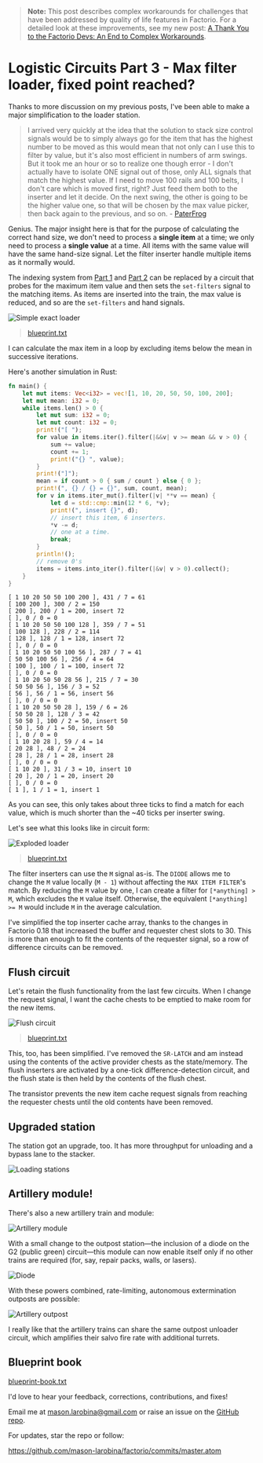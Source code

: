 > **Note:** This post describes complex workarounds for challenges that have been addressed by quality of life features in Factorio. For a detailed look at these improvements, see my new post: [A Thank You to the Factorio Devs: An End to Complex Workarounds](/factorio/2025/08/07/factorio-qol-improvements.html).

# Logistic Circuits Part 3 - Max filter loader, fixed point reached?

Thanks to more discussion on my previous posts, I've been able to make a major
simplification to the loader station.

> I arrived very quickly at the idea that the solution to stack size control
> signals would be to simply always go for the item that has the highest number
> to be moved as this would mean that not only can I use this to filter by
> value, but it's also most efficient in numbers of arm swings. But it took me
> an hour or so to realize one though error - I don't actually have to isolate
> ONE signal out of those, only ALL signals that match the highest value. If I
> need to move 100 rails and 100 belts, I don't care which is moved first,
> right? Just feed them both to the inserter and let it decide. On the next
> swing, the other is going to be the higher value one, so that will be chosen
> by the max value picker, then back again to the previous, and so on. -
> [PaterFrog](https://www.reddit.com/r/technicalfactorio/comments/gs1cfa/logistic_circuits_part_2_automatic_indexes_trash/fs4iwzf/)

Genius. The major insight here is that for the purpose of calculating the
correct hand size, we don't need to process a **single item** at a time; we only
need to process a **single value** at a time. All items with the same value
will have the same hand-size signal. Let the filter inserter handle multiple
items as it normally would.

The indexing system from [Part
1](../23/logistic-train-evolution.md) and [Part
2](../28/logistic-circuits-part-2.md) can be replaced by a circuit that probes
for the maximum item value and then sets the `set-filters` signal to the
matching items. As items are inserted into the train, the max value is reduced,
and so are the `set-filters` and hand signals.

![Simple exact loader](2020-05-29-simple-exact-loader.jpg)
> [blueprint.txt](2020-05-29-simple-exact-loader.txt)

I can calculate the max item in a loop by excluding items below the mean in
successive iterations.

Here's another simulation in Rust:

```rust
fn main() {
    let mut items: Vec<i32> = vec![1, 10, 20, 50, 50, 100, 200];
    let mut mean: i32 = 0;
    while items.len() > 0 {
        let mut sum: i32 = 0;
        let mut count: i32 = 0;
        print!("[ ");
        for value in items.iter().filter(|&&v| v >= mean && v > 0) {
            sum += value;
            count += 1;
            print!("{} ", value);
        }
        print!("]");
        mean = if count > 0 { sum / count } else { 0 };
        print!(", {} / {} = {}", sum, count, mean);
        for v in items.iter_mut().filter(|v| **v == mean) {
            let d = std::cmp::min(12 * 6, *v);
            print!(", insert {}", d);
            // insert this item, 6 inserters.
            *v -= d;
            // one at a time.
            break;
        }
        println!();
        // remove 0's
        items = items.into_iter().filter(|&v| v > 0).collect();
    }
}
```
```
[ 1 10 20 50 50 100 200 ], 431 / 7 = 61
[ 100 200 ], 300 / 2 = 150
[ 200 ], 200 / 1 = 200, insert 72
[ ], 0 / 0 = 0
[ 1 10 20 50 50 100 128 ], 359 / 7 = 51
[ 100 128 ], 228 / 2 = 114
[ 128 ], 128 / 1 = 128, insert 72
[ ], 0 / 0 = 0
[ 1 10 20 50 50 100 56 ], 287 / 7 = 41
[ 50 50 100 56 ], 256 / 4 = 64
[ 100 ], 100 / 1 = 100, insert 72
[ ], 0 / 0 = 0
[ 1 10 20 50 50 28 56 ], 215 / 7 = 30
[ 50 50 56 ], 156 / 3 = 52
[ 56 ], 56 / 1 = 56, insert 56
[ ], 0 / 0 = 0
[ 1 10 20 50 50 28 ], 159 / 6 = 26
[ 50 50 28 ], 128 / 3 = 42
[ 50 50 ], 100 / 2 = 50, insert 50
[ 50 ], 50 / 1 = 50, insert 50
[ ], 0 / 0 = 0
[ 1 10 20 28 ], 59 / 4 = 14
[ 20 28 ], 48 / 2 = 24
[ 28 ], 28 / 1 = 28, insert 28
[ ], 0 / 0 = 0
[ 1 10 20 ], 31 / 3 = 10, insert 10
[ 20 ], 20 / 1 = 20, insert 20
[ ], 0 / 0 = 0
[ 1 ], 1 / 1 = 1, insert 1
```

As you can see, this only takes about three ticks to find a match for each
value, which is much shorter than the ~40 ticks per inserter swing.

Let's see what this looks like in circuit form:

![Exploded loader](2020-05-29-exploded-fast-exact-loader.jpg)
> [blueprint.txt](2020-05-29-exploded-fast-exact-loader.txt)

The filter inserters can use the `M` signal as-is. The `DIODE` allows me to
change the `M` value locally (`M - 1`) without affecting the `MAX ITEM FILTER`'s
match. By reducing the `M` value by one, I can create a filter for `[*anything] >
M`, which excludes the `M` value itself. Otherwise, the equivalent `[*anything] >=
M` would include `M` in the average calculation.

I've simplified the top inserter cache array, thanks to the changes in Factorio
0.18 that increased the buffer and requester chest slots to 30. This is more
than enough to fit the contents of the requester signal, so a row of difference
circuits can be removed.

## Flush circuit

Let's retain the flush functionality from the last few circuits. When I change
the request signal, I want the cache chests to be emptied to make room for the
new items.

![Flush circuit](2020-05-29-flush-circuit.jpg)
> [blueprint.txt](2020-05-29-flush-circuit.txt)

This, too, has been simplified. I've removed the `SR-LATCH` and am instead using
the contents of the active provider chests as the state/memory. The flush
inserters are activated by a one-tick difference-detection circuit, and the
flush state is then held by the contents of the flush chest.

The transistor prevents the new item cache request signals from reaching the
requester chests until the old contents have been removed.

## Upgraded station

The station got an upgrade, too. It has more throughput for unloading and a
bypass lane to the stacker.

![Loading stations](2020-05-30-upgraded-station.jpg)

## Artillery module!

There's also a new artillery train and module:

![Artillery module](2020-05-30-artillery-module.jpg)

With a small change to the outpost station—the inclusion of a diode on the G2
(public green) circuit—this module can now enable itself only if no other trains
are required (for, say, repair packs, walls, or lasers).

![Diode](2020-05-30-diode.jpg)

With these powers combined, rate-limiting, autonomous extermination outposts are
possible:

![Artillery outpost](2020-05-30-artillery-outpost.jpg)

I really like that the artillery trains can share the same outpost unloader
circuit, which amplifies their salvo fire rate with additional turrets.

## Blueprint book

[blueprint-book.txt](2020-05-30-blueprint-book.txt)

I'd love to hear your feedback, corrections, contributions, and fixes!

Email me at mason.larobina@gmail.com or raise an issue on the [GitHub
repo](http://github.com/mason-larobina/factorio).

For updates, star the repo or follow:

https://github.com/mason-larobina/factorio/commits/master.atom
